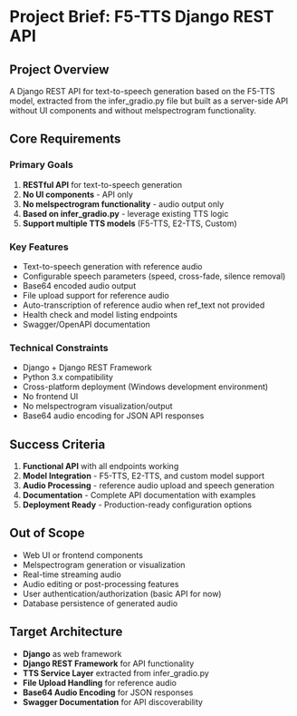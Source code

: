 # Project Brief: F5-TTS Django REST API

## Project Overview

A Django REST API for text-to-speech generation based on the F5-TTS model, extracted from the infer_gradio.py file but built as a server-side API without UI components and without melspectrogram functionality.

## Core Requirements

### Primary Goals
1. **RESTful API** for text-to-speech generation
2. **No UI components** - API only
3. **No melspectrogram functionality** - audio output only
4. **Based on infer_gradio.py** - leverage existing TTS logic
5. **Support multiple TTS models** (F5-TTS, E2-TTS, Custom)

### Key Features
- Text-to-speech generation with reference audio
- Configurable speech parameters (speed, cross-fade, silence removal)
- Base64 encoded audio output
- File upload support for reference audio
- Auto-transcription of reference audio when ref_text not provided
- Health check and model listing endpoints
- Swagger/OpenAPI documentation

### Technical Constraints
- Django + Django REST Framework
- Python 3.x compatibility
- Cross-platform deployment (Windows development environment)
- No frontend UI
- No melspectrogram visualization/output
- Base64 audio encoding for JSON API responses

## Success Criteria

1. **Functional API** with all endpoints working
2. **Model Integration** - F5-TTS, E2-TTS, and custom model support
3. **Audio Processing** - reference audio upload and speech generation
4. **Documentation** - Complete API documentation with examples
5. **Deployment Ready** - Production-ready configuration options

## Out of Scope

- Web UI or frontend components
- Melspectrogram generation or visualization
- Real-time streaming audio
- Audio editing or post-processing features
- User authentication/authorization (basic API for now)
- Database persistence of generated audio

## Target Architecture

- **Django** as web framework
- **Django REST Framework** for API functionality
- **TTS Service Layer** extracted from infer_gradio.py
- **File Upload Handling** for reference audio
- **Base64 Audio Encoding** for JSON responses
- **Swagger Documentation** for API discoverability 